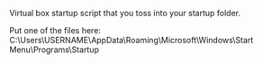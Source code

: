 Virtual box startup script that you toss into your startup folder.

Put one of the files here: C:\Users\USERNAME\AppData\Roaming\Microsoft\Windows\Start Menu\Programs\Startup
